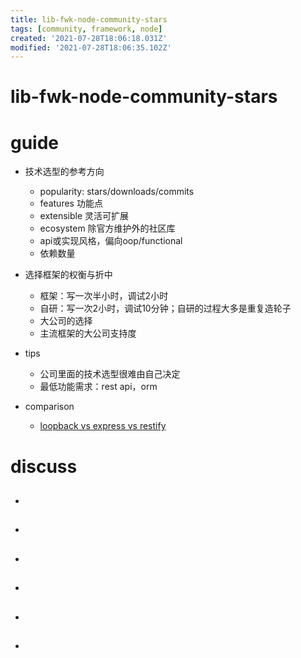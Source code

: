 ```yaml
---
title: lib-fwk-node-community-stars
tags: [community, framework, node]
created: '2021-07-28T18:06:18.031Z'
modified: '2021-07-28T18:06:35.102Z'
---
```


# lib-fwk-node-community-stars

# guide

- 技术选型的参考方向
  - popularity: stars/downloads/commits
  - features 功能点
  - extensible 灵活可扩展
  - ecosystem 除官方维护外的社区库
  - api或实现风格，偏向oop/functional
  - 依赖数量

- 选择框架的权衡与折中
  - 框架：写一次半小时，调试2小时
  - 自研：写一次2小时，调试10分钟；自研的过程大多是重复造轮子
  - 大公司的选择
  - 主流框架的大公司支持度

- tips
  - 公司里面的技术选型很难由自己决定
  - 最低功能需求：rest api，orm

- comparison
  - [loopback vs express vs restify](https://loopback.io/lb3/resources)
# discuss
- ## 

- ## 

- ## 

- ## 

- ## 

- ## 
